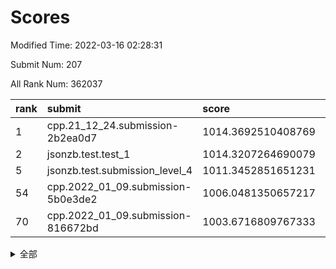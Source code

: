 # Scores

Modified Time: 2022-03-16 02:28:31

Submit Num: 207

All Rank Num: 362037

| rank |               submit               |       score        |       sigma        | pk_num |
| :--- | :--------------------------------- | :----------------- | :----------------- | :----- |
| 1    | cpp.21_12_24.submission-2b2ea0d7   | 1014.3692510408769 | 0.8219913066025654 | 7000   |
| 2    | jsonzb.test.test_1                 | 1014.3207264690079 | 0.8182462020045346 | 6994   |
| 5    | jsonzb.test.submission_level_4     | 1011.3452851651231 | 0.787350298417805  | 6997   |
| 54   | cpp.2022_01_09.submission-5b0e3de2 | 1006.0481350657217 | 0.7153761868608586 | 7000   |
| 70   | cpp.2022_01_09.submission-816672bd | 1003.6716809767333 | 0.7271740427841729 | 6995   |


<details>
<summary>全部</summary>

| rank |                 submit                 |       score        |       sigma        | pk_num |
| :--- | :------------------------------------- | :----------------- | :----------------- | :----- |
| 1    | cpp.21_12_24.submission-2b2ea0d7       | 1014.3692510408769 | 0.8219913066025654 | 7000   |
| 2    | jsonzb.test.test_1                     | 1014.3207264690079 | 0.8182462020045346 | 6994   |
| 3    | gobigger.level_3.submission_level_3_42 | 1011.8319846326403 | 0.7819885088458771 | 6995   |
| 4    | gobigger.level_3.submission_level_3_19 | 1011.402711078795  | 0.7823520782889524 | 6996   |
| 5    | jsonzb.test.submission_level_4         | 1011.3452851651231 | 0.787350298417805  | 6997   |
| 6    | gobigger.level_3.submission_level_3_38 | 1011.301376321993  | 0.7662063966758513 | 6994   |
| 7    | gobigger.level_3.submission_level_3_31 | 1011.2666342748437 | 0.7767237045922364 | 6992   |
| 8    | gobigger.level_3.submission_level_3_18 | 1011.2458115229933 | 0.7659186275029775 | 6995   |
| 9    | gobigger.level_3.submission_level_3_25 | 1010.9610120577713 | 0.7524084215408681 | 6997   |
| 10   | gobigger.level_3.submission_level_3_22 | 1010.9440873099483 | 0.7601591343939006 | 6997   |
| 11   | gobigger.level_3.submission_level_3_5  | 1010.9245263756375 | 0.7799776013881814 | 6994   |
| 12   | gobigger.level_3.submission_level_3_36 | 1010.8840703579634 | 0.7799970201957565 | 6995   |
| 13   | gobigger.level_3.submission_level_3_48 | 1010.8686640699364 | 0.7596416462780924 | 6990   |
| 14   | gobigger.level_3.submission_level_3_16 | 1010.7243106234466 | 0.7661736988298777 | 6992   |
| 15   | gobigger.level_3.submission_level_3_12 | 1010.7203763378051 | 0.7902240158745705 | 7001   |
| 16   | gobigger.level_3.submission_level_3_33 | 1010.6907420359194 | 0.7638128885544676 | 6996   |
| 17   | gobigger.level_3.submission_level_3_6  | 1010.6644648409992 | 0.7815230493852665 | 6998   |
| 18   | gobigger.level_3.submission_level_3_13 | 1010.5672113167893 | 0.7590710871845365 | 7002   |
| 19   | gobigger.level_3.submission_level_3_8  | 1010.4846652341706 | 0.7792116973443954 | 6995   |
| 20   | gobigger.level_3.submission_level_3_7  | 1010.4503977715895 | 0.7699141140809298 | 6994   |
| 21   | gobigger.level_3.submission_level_3_17 | 1010.2709015537371 | 0.7868513026123751 | 6994   |
| 22   | gobigger.level_3.submission_level_3_1  | 1010.2580954058512 | 0.7752846107013224 | 6997   |
| 23   | gobigger.level_3.submission_level_3_23 | 1010.2111753603467 | 0.7618156605648115 | 6996   |
| 24   | gobigger.level_3.submission_level_3_15 | 1010.1334076544324 | 0.754387768661635  | 6996   |
| 25   | gobigger.level_3.submission_level_3_40 | 1010.127482051774  | 0.7430095824296843 | 6999   |
| 26   | gobigger.level_3.submission_level_3_27 | 1010.0745738529796 | 0.7533257258369653 | 6999   |
| 27   | gobigger.level_3.submission_level_3_30 | 1010.0658200113486 | 0.7629596683327716 | 6994   |
| 28   | gobigger.level_3.submission_level_3_44 | 1010.055580842845  | 0.7521908009347543 | 6999   |
| 29   | gobigger.level_3.submission_level_3_37 | 1009.9642091798232 | 0.7465604599829019 | 7001   |
| 30   | gobigger.level_3.submission_level_3_20 | 1009.9104736470189 | 0.7431576706521109 | 6994   |
| 31   | gobigger.level_3.submission_level_3_45 | 1009.9028625420842 | 0.757356169530421  | 6997   |
| 32   | gobigger.level_3.submission_level_3_9  | 1009.8343528481439 | 0.7615211965860463 | 6999   |
| 33   | gobigger.level_3.submission_level_3_43 | 1009.8189753641224 | 0.7455791586487991 | 6995   |
| 34   | gobigger.level_3.submission_level_3_4  | 1009.7908845829659 | 0.7592747373878561 | 6998   |
| 35   | gobigger.level_3.submission_level_3_47 | 1009.7820383742607 | 0.7609883364245694 | 6993   |
| 36   | gobigger.level_3.submission_level_3_3  | 1009.7607053289937 | 0.752342486155401  | 6999   |
| 37   | gobigger.level_3.submission_level_3_41 | 1009.650313514557  | 0.7631231428198074 | 6996   |
| 38   | gobigger.level_3.submission_level_3_46 | 1009.6405059869569 | 0.7604647181978461 | 6998   |
| 39   | gobigger.level_3.submission_level_3_10 | 1009.621841751343  | 0.7442308544073594 | 6998   |
| 40   | gobigger.level_3.submission_level_3_35 | 1009.5698700077277 | 0.7695899831145819 | 6995   |
| 41   | gobigger.level_3.submission_level_3_26 | 1009.5594512099351 | 0.7720730175978424 | 6996   |
| 42   | gobigger.level_3.submission_level_3_39 | 1009.5075464184646 | 0.7616670969792764 | 6998   |
| 43   | gobigger.level_3.submission_level_3_28 | 1009.506042375683  | 0.7442176507850445 | 6995   |
| 44   | gobigger.level_3.submission_level_3_34 | 1009.4993133160493 | 0.7442940849384838 | 6997   |
| 45   | gobigger.level_3.submission_level_3_2  | 1009.4436269440972 | 0.7476676661169585 | 6996   |
| 46   | gobigger.level_3.submission_level_3_14 | 1009.3483222206963 | 0.755462676194031  | 6994   |
| 47   | gobigger.level_3.submission_level_3_11 | 1009.1765480364312 | 0.7506371772764047 | 6998   |
| 48   | gobigger.level_3.submission_level_3_32 | 1009.0949156571004 | 0.7357183069940995 | 6996   |
| 49   | gobigger.level_3.submission_level_3_0  | 1008.9762054813993 | 0.7427347607229593 | 6996   |
| 50   | gobigger.level_3.submission_level_3_24 | 1008.869812872717  | 0.7400338560023783 | 6991   |
| 51   | gobigger.level_3.submission_level_3_29 | 1008.8444943347369 | 0.7650964401065228 | 6998   |
| 52   | gobigger.level_3.submission_level_3_49 | 1008.6741375756901 | 0.7551627521787225 | 6995   |
| 53   | gobigger.level_3.submission_level_3_21 | 1008.5394322388114 | 0.7294661339733187 | 6992   |
| 54   | cpp.2022_01_09.submission-5b0e3de2     | 1006.0481350657217 | 0.7153761868608586 | 7000   |
| 55   | gobigger.level_1.submission_level_1_43 | 1004.7537725019041 | 0.7246355451859623 | 6993   |
| 56   | gobigger.level_1.submission_level_1_23 | 1004.6332688665085 | 0.7223092428051605 | 6999   |
| 57   | gobigger.level_1.submission_level_1_16 | 1004.4865526115335 | 0.7223729095092375 | 6999   |
| 58   | gobigger.level_1.submission_level_1_38 | 1004.3634439996066 | 0.7287639248272925 | 6992   |
| 59   | gobigger.level_1.submission_level_1_26 | 1004.2731321051294 | 0.7234304861044034 | 6999   |
| 60   | gobigger.level_1.submission_level_1_42 | 1004.2585934643179 | 0.7297582618410295 | 6991   |
| 61   | gobigger.level_1.submission_level_1_14 | 1004.0845887911757 | 0.7329035828535225 | 6998   |
| 62   | gobigger.level_1.submission_level_1_12 | 1004.0406814361272 | 0.714585715714215  | 6998   |
| 63   | gobigger.level_1.submission_level_1_13 | 1004.0315505271074 | 0.7163098399173887 | 6997   |
| 64   | gobigger.level_1.submission_level_1_32 | 1004.014842145106  | 0.7252290227437828 | 6999   |
| 65   | gobigger.level_1.submission_level_1_44 | 1003.8967837552632 | 0.7193550331072885 | 6996   |
| 66   | gobigger.level_1.submission_level_1_29 | 1003.8887974096515 | 0.714619600382732  | 6996   |
| 67   | gobigger.level_1.submission_level_1_41 | 1003.8769808490646 | 0.7170216539423017 | 6998   |
| 68   | gobigger.level_1.submission_level_1_4  | 1003.7712973955798 | 0.7142151674055236 | 6995   |
| 69   | gobigger.level_1.submission_level_1_46 | 1003.7206214082972 | 0.7246579297385751 | 6996   |
| 70   | cpp.2022_01_09.submission-816672bd     | 1003.6716809767333 | 0.7271740427841729 | 6995   |
| 71   | gobigger.level_1.submission_level_1_11 | 1003.6421871207979 | 0.7190016946821844 | 6996   |
| 72   | gobigger.level_1.submission_level_1_40 | 1003.6211067597346 | 0.7176685287793712 | 6998   |
| 73   | gobigger.level_1.submission_level_1_18 | 1003.6154774668628 | 0.7206687638632652 | 6992   |
| 74   | gobigger.level_1.submission_level_1_22 | 1003.5406239499918 | 0.7162711930748495 | 6999   |
| 75   | gobigger.level_1.submission_level_1_39 | 1003.5369525588571 | 0.737081511466752  | 6995   |
| 76   | gobigger.level_1.submission_level_1_25 | 1003.4827216899067 | 0.7181599229379951 | 7001   |
| 77   | gobigger.level_1.submission_level_1_34 | 1003.4669937777868 | 0.7151070922094167 | 6992   |
| 78   | gobigger.level_1.submission_level_1_2  | 1003.4123638769817 | 0.7136696023806651 | 6997   |
| 79   | gobigger.level_1.submission_level_1_48 | 1003.2685668648404 | 0.6981153887619792 | 7000   |
| 80   | gobigger.level_1.submission_level_1_8  | 1003.2489124449194 | 0.7087679395211957 | 6998   |
| 81   | gobigger.level_1.submission_level_1_1  | 1003.2323863367445 | 0.724190989606194  | 7000   |
| 82   | gobigger.level_1.submission_level_1_17 | 1003.2187185665069 | 0.7205276135214812 | 6998   |
| 83   | gobigger.level_1.submission_level_1_19 | 1003.2116210738217 | 0.7331913673565259 | 6996   |
| 84   | gobigger.level_1.submission_level_1_31 | 1003.1964091937887 | 0.7236446380607691 | 6990   |
| 85   | gobigger.level_1.submission_level_1_6  | 1003.1751634376133 | 0.715308480426677  | 6999   |
| 86   | gobigger.level_1.submission_level_1_33 | 1003.1189824341    | 0.7119283974254573 | 6997   |
| 87   | gobigger.level_1.submission_level_1_3  | 1003.031841507509  | 0.7242698924018192 | 6995   |
| 88   | gobigger.level_1.submission_level_1_37 | 1002.9944233000722 | 0.717833481275693  | 6996   |
| 89   | gobigger.level_1.submission_level_1_28 | 1002.9586762189848 | 0.7206580154349075 | 6994   |
| 90   | gobigger.level_1.submission_level_1_45 | 1002.9118123600061 | 0.7070958027927629 | 6995   |
| 91   | gobigger.level_1.submission_level_1_9  | 1002.9108331874336 | 0.7055592959263264 | 6999   |
| 92   | gobigger.level_1.submission_level_1_30 | 1002.8521113944232 | 0.706745300347315  | 6992   |
| 93   | gobigger.level_1.submission_level_1_15 | 1002.8322983023965 | 0.7106154262073682 | 6995   |
| 94   | gobigger.level_1.submission_level_1_49 | 1002.7438922457864 | 0.7059449247427791 | 6996   |
| 95   | gobigger.level_1.submission_level_1_20 | 1002.702030260088  | 0.710041803864126  | 6996   |
| 96   | gobigger.level_1.submission_level_1_7  | 1002.689448350824  | 0.7246094829078789 | 6990   |
| 97   | gobigger.level_1.submission_level_1_0  | 1002.6318681842649 | 0.7127158021915821 | 6996   |
| 98   | gobigger.level_1.submission_level_1_47 | 1002.5520880099833 | 0.7087778322634442 | 6991   |
| 99   | gobigger.level_1.submission_level_1_10 | 1002.4259061916111 | 0.7167189237495981 | 6997   |
| 100  | gobigger.level_1.submission_level_1_24 | 1002.3856612365017 | 0.7211947337970661 | 6998   |
| 101  | gobigger.level_1.submission_level_1_27 | 1002.3538061374752 | 0.7194913483594869 | 6997   |
| 102  | gobigger.level_1.submission_level_1_5  | 1002.2748066207284 | 0.7102166208188259 | 6997   |
| 103  | gobigger.level_1.submission_level_1_35 | 1002.0584426036912 | 0.7098963544819252 | 6991   |
| 104  | gobigger.level_1.submission_level_1_21 | 1002.0160247978287 | 0.7171560491189237 | 6996   |
| 105  | gobigger.level_1.submission_level_1_36 | 1001.3935924174551 | 0.7219075922784484 | 6994   |
| 106  | gobigger.random.submission_random_27   | 997.8081143412539  | 0.6946055892379478 | 6990   |
| 107  | gobigger.random.submission_random_23   | 997.0746807079307  | 0.697250544397772  | 6995   |
| 108  | gobigger.random.submission_random_31   | 996.9726137503212  | 0.7019671040265729 | 6996   |
| 109  | gobigger.random.submission_random_4    | 996.9278696947385  | 0.7146611148535846 | 6993   |
| 110  | gobigger.random.submission_random_36   | 996.8996156171528  | 0.7065051313221641 | 6997   |
| 111  | gobigger.random.submission_random_32   | 996.7139801917283  | 0.7163794685806619 | 6999   |
| 112  | gobigger.random.submission_random_25   | 996.6363824261157  | 0.7073348850572039 | 6995   |
| 113  | gobigger.random.submission_random_49   | 996.4738687814053  | 0.7182250445384848 | 6997   |
| 114  | gobigger.random.submission_random_48   | 996.4717291561533  | 0.7103249521284023 | 6996   |
| 115  | gobigger.random.submission_random_33   | 996.4526615215651  | 0.706753326632643  | 6999   |
| 116  | gobigger.random.submission_random_29   | 996.424042131584   | 0.7161377445793236 | 6995   |
| 117  | gobigger.random.submission_random_41   | 996.3910827059756  | 0.7098067810183334 | 6995   |
| 118  | gobigger.random.submission_random_2    | 996.3597192002978  | 0.7129615158788936 | 6996   |
| 119  | gobigger.random.submission_random_10   | 996.3451442421964  | 0.7115586130743011 | 6992   |
| 120  | gobigger.random.submission_random_47   | 996.3323579843942  | 0.7182811284235123 | 7000   |
| 121  | gobigger.random.submission_random_16   | 996.3306880281812  | 0.6938599848181655 | 6998   |
| 122  | gobigger.random.submission_random_0    | 996.3231167220627  | 0.7047892057946294 | 7001   |
| 123  | gobigger.random.submission_random_38   | 996.3031412624391  | 0.7126433055663913 | 6994   |
| 124  | gobigger.random.submission_random_1    | 996.2902576096279  | 0.6962650974814851 | 6994   |
| 125  | gobigger.random.submission_random_8    | 996.2809863257775  | 0.7206948036751121 | 6996   |
| 126  | gobigger.random.submission_random_39   | 996.1812554855998  | 0.7096555814644627 | 6997   |
| 127  | gobigger.random.submission_random_37   | 996.1799490359649  | 0.7071470335612127 | 6997   |
| 128  | gobigger.random.submission_random_14   | 996.1538394701589  | 0.6989733300849613 | 7001   |
| 129  | gobigger.random.submission_random_45   | 996.0710723407693  | 0.7132244740712735 | 6997   |
| 130  | gobigger.random.submission_random_6    | 996.0195760458195  | 0.7182516309379909 | 6998   |
| 131  | gobigger.random.submission_random_43   | 996.0095164749849  | 0.7102231898347108 | 7000   |
| 132  | gobigger.random.submission_random_17   | 995.9869292170996  | 0.7191888365776475 | 6989   |
| 133  | gobigger.random.submission_random_9    | 995.9581419273779  | 0.7101694635700756 | 6996   |
| 134  | gobigger.random.submission_random_18   | 995.7813503779494  | 0.7125924503979653 | 6999   |
| 135  | gobigger.random.submission_random_34   | 995.7808607883356  | 0.6943593730887351 | 6997   |
| 136  | gobigger.random.submission_random_46   | 995.7800729887875  | 0.723570079781727  | 6995   |
| 137  | gobigger.random.submission_random_30   | 995.7528297825975  | 0.7148441329749476 | 6999   |
| 138  | gobigger.random.submission_random_21   | 995.7219532286208  | 0.7218186927541073 | 6995   |
| 139  | gobigger.random.submission_random_26   | 995.7102598021995  | 0.7152261715842309 | 6992   |
| 140  | gobigger.random.submission_random_44   | 995.5950651873028  | 0.7133915436451955 | 6995   |
| 141  | gobigger.random.submission_random_19   | 995.5499983592287  | 0.7124957066225922 | 6997   |
| 142  | gobigger.random.submission_random_24   | 995.533298968995   | 0.711426223917779  | 6996   |
| 143  | gobigger.random.submission_random_35   | 995.5194396763288  | 0.7017839656254183 | 6995   |
| 144  | gobigger.random.submission_random_13   | 995.5148886865184  | 0.7128051002510378 | 6995   |
| 145  | gobigger.random.submission_random_22   | 995.4374800789551  | 0.7055353309403387 | 6991   |
| 146  | gobigger.random.submission_random_20   | 995.4087525715931  | 0.7087373309730363 | 6997   |
| 147  | gobigger.random.submission_random_3    | 995.3797521432851  | 0.719718880842737  | 6997   |
| 148  | gobigger.random.submission_random_15   | 995.2275242622126  | 0.7190581670827731 | 6997   |
| 149  | gobigger.random.submission_random_11   | 995.215264225266   | 0.711654019797586  | 6999   |
| 150  | gobigger.random.submission_random_7    | 995.1545562394705  | 0.7184980007633077 | 7000   |
| 151  | gobigger.random.submission_random_12   | 995.1394142903063  | 0.7164352432400563 | 7001   |
| 152  | gobigger.random.submission_random_28   | 995.0724843655584  | 0.7122853481201751 | 6998   |
| 153  | gobigger.random.submission_random_40   | 994.9657979121853  | 0.7053080020268077 | 6999   |
| 154  | gobigger.random.submission_random_5    | 994.9483194465378  | 0.7154823143889799 | 6994   |
| 155  | gobigger.random.submission_random_42   | 994.8863906577503  | 0.7165278914601791 | 6996   |
| 156  | gobigger.level_2.submission_level_2_8  | 993.8028949972542  | 0.7211233008502245 | 6991   |
| 157  | gobigger.level_2.submission_level_2_14 | 993.6323325730444  | 0.7527487513866985 | 6996   |
| 158  | gobigger.level_2.submission_level_2_29 | 993.4262259732428  | 0.74372831597951   | 6994   |
| 159  | gobigger.level_2.submission_level_2_46 | 993.0104785448551  | 0.7310453208738675 | 6999   |
| 160  | gobigger.level_2.submission_level_2_6  | 992.9225060044964  | 0.7254066029136971 | 6992   |
| 161  | gobigger.level_2.submission_level_2_27 | 992.879186491258   | 0.7569592891458894 | 6997   |
| 162  | gobigger.level_2.submission_level_2_11 | 992.8394905766677  | 0.7461180078975728 | 6994   |
| 163  | gobigger.level_2.submission_level_2_20 | 992.7928522809378  | 0.7339930506676585 | 6991   |
| 164  | gobigger.level_2.submission_level_2_3  | 992.7098078255383  | 0.7428981957422259 | 6997   |
| 165  | gobigger.level_2.submission_level_2_41 | 992.6976864333183  | 0.7351517009086834 | 6993   |
| 166  | gobigger.level_2.submission_level_2_33 | 992.6952362007951  | 0.7294360175742308 | 6992   |
| 167  | gobigger.level_2.submission_level_2_25 | 992.6848209263903  | 0.7347965709041062 | 6996   |
| 168  | gobigger.level_2.submission_level_2_45 | 992.5795625394061  | 0.7765109875667163 | 7000   |
| 169  | gobigger.level_2.submission_level_2_4  | 992.5341152801172  | 0.7585342427155712 | 6994   |
| 170  | gobigger.level_2.submission_level_2_7  | 992.4885418889129  | 0.7515970858857678 | 6997   |
| 171  | gobigger.level_2.submission_level_2_28 | 992.4815691595078  | 0.7492077938791244 | 6995   |
| 172  | gobigger.level_2.submission_level_2_24 | 992.4439551970845  | 0.7422527012864419 | 6989   |
| 173  | gobigger.level_2.submission_level_2_15 | 992.4087019368176  | 0.7205651012752151 | 6995   |
| 174  | gobigger.level_2.submission_level_2_35 | 992.2711259585511  | 0.7423510160682133 | 6997   |
| 175  | gobigger.level_2.submission_level_2_49 | 992.2075546492968  | 0.7438039627668016 | 6999   |
| 176  | gobigger.level_2.submission_level_2_16 | 992.1022806311785  | 0.7467323729731896 | 6997   |
| 177  | gobigger.level_2.submission_level_2_18 | 992.082819599525   | 0.7457515618998624 | 6992   |
| 178  | gobigger.level_2.submission_level_2_48 | 992.0672590198219  | 0.7607998954480714 | 6996   |
| 179  | gobigger.level_2.submission_level_2_39 | 991.9038081818013  | 0.7542078691683158 | 7001   |
| 180  | gobigger.level_2.submission_level_2_44 | 991.8295963004803  | 0.7581499463245635 | 6996   |
| 181  | gobigger.level_2.submission_level_2_17 | 991.8148889351858  | 0.7488061014596529 | 6995   |
| 182  | gobigger.level_2.submission_level_2_5  | 991.8129687965309  | 0.7566270017588471 | 6996   |
| 183  | gobigger.level_2.submission_level_2_43 | 991.8102320948996  | 0.7342044406993611 | 6997   |
| 184  | gobigger.level_2.submission_level_2_10 | 991.7826576579251  | 0.7598593655936052 | 6991   |
| 185  | gobigger.level_2.submission_level_2_31 | 991.774699930376   | 0.7490448002044929 | 6998   |
| 186  | gobigger.level_2.submission_level_2_42 | 991.724545660963   | 0.7485374046864985 | 6991   |
| 187  | gobigger.level_2.submission_level_2_2  | 991.6876243044462  | 0.7539749315069803 | 6996   |
| 188  | gobigger.level_2.submission_level_2_13 | 991.6437898594874  | 0.7458129258865484 | 6993   |
| 189  | gobigger.level_2.submission_level_2_36 | 991.6279691170379  | 0.7430727729705358 | 6993   |
| 190  | gobigger.level_2.submission_level_2_0  | 991.5795579760577  | 0.7434897476049988 | 6986   |
| 191  | gobigger.level_2.submission_level_2_23 | 991.5193182924756  | 0.742336078037804  | 6998   |
| 192  | gobigger.level_2.submission_level_2_9  | 991.4754545385044  | 0.739542250330857  | 6998   |
| 193  | gobigger.level_2.submission_level_2_47 | 991.4610092768846  | 0.7586574559717139 | 6999   |
| 194  | gobigger.level_2.submission_level_2_26 | 991.4297754283718  | 0.7418015609311079 | 6993   |
| 195  | gobigger.level_2.submission_level_2_30 | 991.3939177748132  | 0.7668105555724525 | 6993   |
| 196  | gobigger.level_2.submission_level_2_1  | 991.3621430772006  | 0.7677687938756285 | 6996   |
| 197  | gobigger.level_2.submission_level_2_19 | 991.2881323656843  | 0.7618887493323726 | 6997   |
| 198  | gobigger.level_2.submission_level_2_12 | 991.2520339950581  | 0.76399198260873   | 6994   |
| 199  | gobigger.level_2.submission_level_2_21 | 991.2009866938134  | 0.7469642488563591 | 6992   |
| 200  | gobigger.level_2.submission_level_2_40 | 991.1765717662172  | 0.7296973674443378 | 6998   |
| 201  | gobigger.level_2.submission_level_2_22 | 990.9458841517002  | 0.7556726740921014 | 6999   |
| 202  | gobigger.level_2.submission_level_2_34 | 990.9025670892098  | 0.7535773281223971 | 6995   |
| 203  | gobigger.level_2.submission_level_2_38 | 990.7595520522402  | 0.7724113577738857 | 7001   |
| 204  | gobigger.level_2.submission_level_2_32 | 990.4991791117162  | 0.7726652149574598 | 6998   |
| 205  | gobigger.level_2.submission_level_2_37 | 990.3689203434159  | 0.7796041991787827 | 6998   |
| 206  | gobigger.none.submission_none_0        | 980.5191922105215  | 1.162825194393255  | 6987   |
| 207  | gobigger.none.submission_none_1        | 974.278493571119   | 1.644937143579566  | 6995   |

</details>